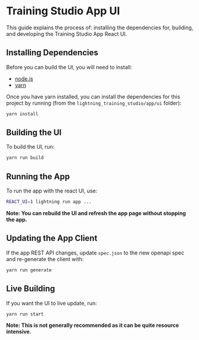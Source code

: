 # Training Studio App UI

This guide explains the process of: installing the dependencies for, building, and developing the Training Studio App React UI.

## Installing Dependencies

Before you can build the UI, you will need to install:

- [node.js](https://nodejs.org/en/)
- [yarn](https://yarnpkg.com/getting-started/install)

Once you have yarn installed, you can install the dependencies for this project by running (from the `lightning_training_studio/app/ui` folder):

```bash
yarn install
```

## Building the UI

To build the UI, run:

```bash
yarn run build
```

## Running the App

To run the app with the react UI, use:

```bash
REACT_UI=1 lightning run app ...
```

**Note: You can rebuild the UI and refresh the app page without stopping the app.**

## Updating the App Client

If the app REST API changes, update `spec.json` to the new openapi spec and re-generate the client with:

```bash
yarn run generate
```

## Live Building

If you want the UI to live update, run:

```bash
yarn run start
```

**Note: This is not generally recommended as it can be quite resource intensive.**
